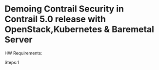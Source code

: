 # Demoing Contrail Security in Contrail 5.0 release with OpenStack,Kubernetes & Baremetal Server

HW Requirements:


Steps:1








